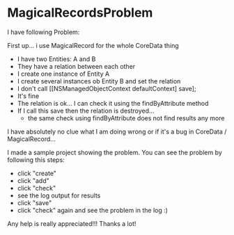 MagicalRecordsProblem
=====================


I have following Problem:

First up... i use MagicalRecord for the whole CoreData thing

- I have two Entities: A and B
- They have a relation between each other
- I create one instance of Entity A
- I create several instances ob Entity B and set the relation
- I don't call [[NSManagedObjectContext defaultContext] save];
 - It's fine
 - The relation is ok... I can check it using the findByAttribute method
- If I call this save then the relation is destroyed...
  - the same check using findByAttribute does not find results any more

I have absolutely no clue what I am doing wrong or if it's a bug in CoreData / MagicalRecord...

I made a sample project showing the problem.
You can see the problem by following this steps:

- click "create"
- click "add"
- click "check"
- see the log output for results
- click "save"
- click "check" again and see the problem in the log :)


Any help is really appreciated!!!
Thanks a lot!



